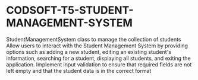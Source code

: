 # CODSOFT-T5-STUDENT-MANAGEMENT-SYSTEM

StudentManagementSystem class to manage the collection of students
 Allow users to interact with the Student Management System by providing options such as
adding a new student, editing an existing student's information, searching for a student, displaying all
students, and exiting the application.
Implement input validation to ensure that required fields are not left empty and that the student
data is in the correct format